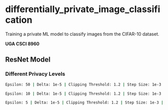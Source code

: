 # differentially_private_image_classification
Training a private ML model to classify images from the CIFAR-10 dataset.

**UGA CSCI 8960**


## ResNet Model

### Different Privacy Levels

```bash
Epsilon: 50 | Delta: 1e-5 | Clipping Threshold: 1.2 | Step Size: 1e-3 | Test Set Loss: 1.743414 | Test Accuracy: 60.087316 |
```

```bash
Epsilon: 10 | Delta: 1e-5 | Clipping Threshold: 1.2 | Step Size: 1e-3 | Test Set Loss: 1.775980 | Test Accuracy: 55.926585 | 
```

```bash
Epsilon: 5 | Delta: 1e-5 | Clipping Threshold: 1.2 | Step Size: 1e-3 | Test Set Loss: 1.769377 | Test Accuracy: 51.400000  | 
```

